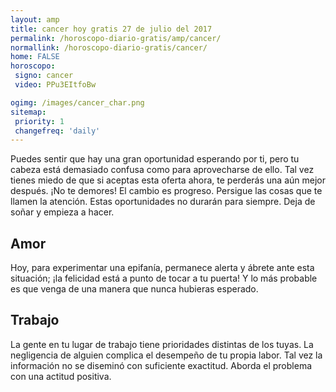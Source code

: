 ```yaml
---
layout: amp
title: cancer hoy gratis 27 de julio del 2017 
permalink: /horoscopo-diario-gratis/amp/cancer/
normallink: /horoscopo-diario-gratis/cancer/
home: FALSE
horoscopo:
 signo: cancer
 video: PPu3EItfoBw

ogimg: /images/cancer_char.png
sitemap:
 priority: 1
 changefreq: 'daily'
---
```



Puedes sentir que hay una gran oportunidad esperando por ti, pero tu cabeza está demasiado confusa como para aprovecharse de ello. Tal vez tienes miedo de que si aceptas esta oferta ahora, te perderás una aún mejor después. ¡No te demores! El cambio es progreso. Persigue las cosas que te llamen la atención. Estas oportunidades no durarán para siempre. Deja de soñar y empieza a hacer.

## Amor

Hoy, para experimentar una epifanía, permanece alerta y ábrete ante esta situación; ¡la felicidad está a punto de tocar a tu puerta! Y lo más probable es que venga de una manera que nunca hubieras esperado.

## Trabajo

La gente en tu lugar de trabajo tiene prioridades distintas de los tuyas. La negligencia de alguien complica el desempeño de tu propia labor. Tal vez la información no se diseminó con suficiente exactitud. Aborda el problema con una actitud positiva.